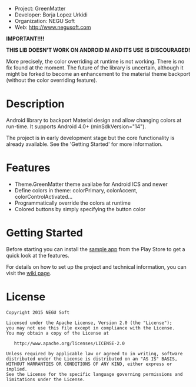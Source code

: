  - Project: GreenMatter
 - Developer: Borja Lopez Urkidi
 - Organization: NEGU Soft
 - Web: http://www.negusoft.com


**IMPORTANT!!!!**

**THIS LIB DOESN'T WORK ON ANDROID M AND ITS USE IS DISCOURAGED!**

More precisely, the color overriding at runtime is not working. There is no fix found at the moment. The future of the library is uncertain, although it might be forked to become an enhancement to the material theme backport (without the color overriding feature).


Description
===========

Android library to backport Material design and allow changing colors at run-time. It supports Android 4.0+ (minSdkVersion="14").

The project is in early development stage but the core functionality is already available. See the 'Getting Started' for more information.


Features
========
- Theme.GreenMatter theme availabe for Android ICS and newer
- Define colors in theme: colorPrimary, colorAccent, colorControlActivated...
- Programmatically override the colors at runtime
- Colored buttons by simply specifying the button color


Getting Started
===============

Before starting you can install the [sample app](https://play.google.com/store/apps/details?id=com.negusoft.greenmatter) from the Play Store to get a quick look at the features.

For details on how to set up the project and technical information, you can visit the [wiki page](https://github.com/negusoft/greenmatter/wiki).


License
=======

    Copyright 2015 NEGU Soft

    Licensed under the Apache License, Version 2.0 (the "License");
    you may not use this file except in compliance with the License.
    You may obtain a copy of the License at

       http://www.apache.org/licenses/LICENSE-2.0

    Unless required by applicable law or agreed to in writing, software
    distributed under the License is distributed on an "AS IS" BASIS,
    WITHOUT WARRANTIES OR CONDITIONS OF ANY KIND, either express or implied.
    See the License for the specific language governing permissions and
    limitations under the License.
